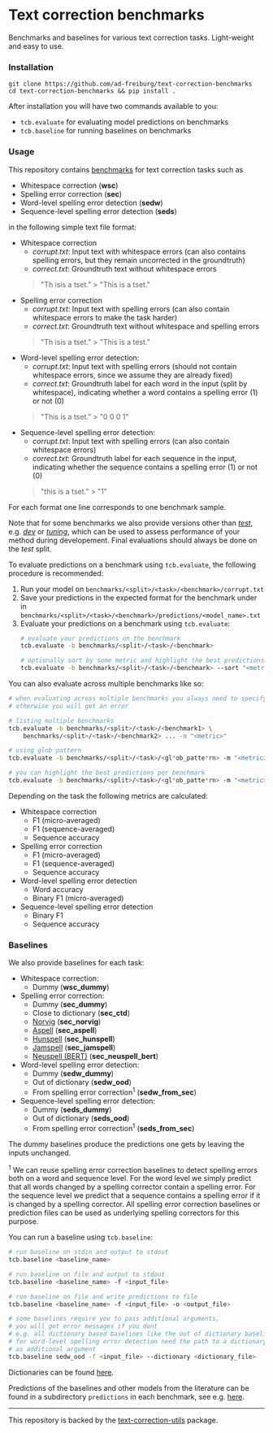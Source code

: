 # Text correction benchmarks

Benchmarks and baselines for various text correction tasks. Light-weight and 
easy to use.

### Installation

```
git clone https://github.com/ad-freiburg/text-correction-benchmarks
cd text-correction-benchmarks && pip install .
```

After installation you will have two commands available to you:
- `tcb.evaluate` for evaluating model predictions on benchmarks
- `tcb.baseline` for running baselines on benchmarks

### Usage

This repository contains [benchmarks](benchmarks) for text correction tasks such as
- Whitespace correction (**wsc**)
- Spelling error correction (**sec**)
- Word-level spelling error detection (**sedw**)
- Sequence-level spelling error detection (**seds**)

in the following simple text file format:
- Whitespace correction
  - *corrupt.txt*: Input text with whitespace errors (can also contains spelling errors, but they remain uncorrected in the groundtruth)
  - *correct.txt*: Groundtruth text without whitespace errors
  > "Th isis a tset." > "This is a tset."
- Spelling error correction
  - *corrupt.txt*: Input text with spelling errors (can also contain whitespace errors to make the task harder)
  - *correct.txt*: Groundtruth text without whitespace and spelling errors
  > "Th isis a tset." > "This is a test." 
- Word-level spelling error detection:
  - *corrupt.txt*: Input text with spelling errors (should not contain whitespace errors, since we assume they are already fixed)
  - *correct.txt*: Groundtruth label for each word in the input (split by whitespace), indicating whether a word contains a spelling error (1)
  or not (0)
  > "This is a tset." > "0 0 0 1"
- Sequence-level spelling error detection:
  - *corrupt.txt*: Input text with spelling errors (can also contain whitespace errors)
  - *correct.txt*: Groundtruth label for each sequence in the input, indicating whether the sequence contains a spelling error (1) or not (0)
  > "this is a tset." > "1"

For each format one line corresponds to one benchmark sample.

Note that for some benchmarks we also provide versions other than [*test*](benchmarks/test), e.g. 
[*dev*](benchmarks/dev) or [*tuning*](benchmarks/tuning), which can be used to assess performance 
of your method during developement. Final evaluations should always be done on the *test* split.

To evaluate predictions on a benchmark using `tcb.evaluate`,
the following procedure is recommended:
1. Run your model on `benchmarks/<split>/<task>/<benchmark>/corrupt.txt` 
2. Save your predictions in the expected format for the benchmark under
   in `benchmarks/<split>/<task>/<benchmark>/predictions/<model_name>.txt`
3. Evaluate your predictions on a benchmark using `tcb.evaluate`:
   ```bash
   # evaluate your predictions on the benchmark
   tcb.evaluate -b benchmarks/<split>/<task>/<benchmark>

   # optionally sort by some metric and highlight the best predictions
   tcb.evaluate -b benchmarks/<split>/<task>/<benchmark> --sort "<metric>" --highlight
   ```

You can also evaluate across multiple benchmarks like so:
```bash
# when evaluating across multiple benchmarks you always need to specify a metric,
# otherwise you will get an error 

# listing multiple benchmarks
tcb.evaluate -b benchmarks/<split>/<task>/<benchmark1> \
    benchmarks/<split>/<task>/<benchmark2> ... -m "<metric>"

# using glob pattern
tcb.evaluate -b benchmarks/<split>/<task>/<gl*ob_patte*rn> -m "<metric>"

# you can highlight the best predictions per benchmark
tcb.evaluate -b benchmarks/<split>/<task>/<gl*ob_patte*rn> -m "<metric>" --highlight
```

Depending on the task the following metrics are calculated:
- Whitespace correction
  - F1 (micro-averaged)
  - F1 (sequence-averaged)
  - Sequence accuracy
- Spelling error correction
  - F1 (micro-averaged)
  - F1 (sequence-averaged)
  - Sequence accuracy
- Word-level spelling error detection
  - Word accuracy
  - Binary F1 (micro-averaged)
- Sequence-level spelling error detection
  - Binary F1
  - Sequence accuracy

### Baselines

We also provide baselines for each task:

- Whitespace correction:
    - Dummy (**wsc_dummy**)
- Spelling error correction:
    - Dummy (**sec_dummy**)
    - Close to dictionary (**sec_ctd**)
    - [Norvig](https://norvig.com/spell-correct.html) (**sec_norvig**)
    - [Aspell](http://aspell.net) (**sec_aspell**)
    - [Hunspell](https://hunspell.github.io) (**sec_hunspell**)
    - [Jamspell](https://github.com/bakwc/JamSpell) (**sec_jamspell**)
    - [Neuspell (BERT)](https://github.com/neuspell/neuspell) (**sec_neuspell_bert**)
- Word-level spelling error detection:
    - Dummy (**sedw_dummy**)
    - Out of dictionary (**sedw_ood**)
    - From spelling error correction<sup>1</sup> (**sedw_from_sec**)
- Sequence-level spelling error detection:
    - Dummy (**seds_dummy**)
    - Out of dictionary (**seds_ood**)
    - From spelling error correction<sup>1</sup> (**seds_from_sec**)

The dummy baselines produce the predictions one gets by leaving the inputs unchanged.

<sup>1</sup> We can reuse spelling error correction baselines to detect spelling errors both on
a word and sequence level. For the word level we simply predict that all words changed
by a spelling corrector contain a spelling error. For the sequence level we
predict that a sequence contains a spelling error if it is changed by a spelling corrector.
All spelling error correction baselines or prediction files
can be used as underlying spelling correctors for this purpose.

You can run a baseline using `tcb.baseline`:
```bash
# run baseline on stdin and output to stdout
tcb.baseline <baseline_name>

# run baseline on file and output to stdout
tcb.baseline <baseline_name> -f <input_file>

# run baseline on file and write predictions to file
tcb.baseline <baseline_name> -f <input_file> -o <output_file>

# some baselines require you to pass additional arguments,
# you will get error messages if you dont
# e.g. all dictionary based baselines like the out of dictionary baseline
# for word-level spelling error detection need the path to a dictionary
# as additional argument
tcb.baseline sedw_ood -f <input_file> --dictionary <dictionary_file>
```

Dictionaries can be found [here](dictionaries).

Predictions of the baselines and other models from the literature 
can be found in a subdirectory `predictions` in each benchmark,
see e.g. [here](benchmarks/test/wsc/arXiv.OCR/predictions).

---

This repository is backed by the [text-correction-utils](https://github.com/bastiscode/text-correction-utils) package.

